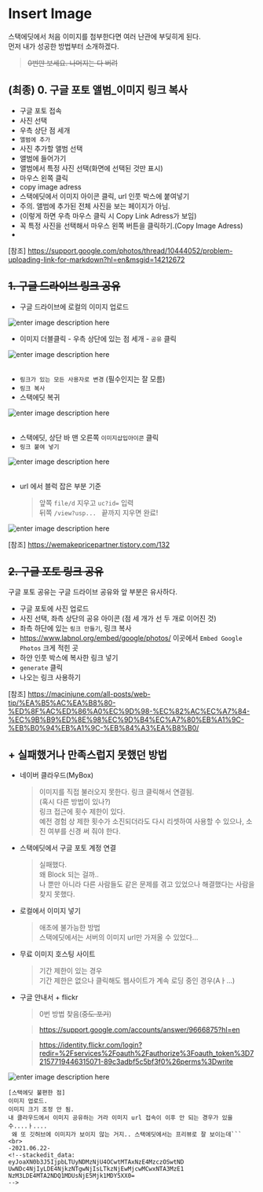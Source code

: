 # Insert Image

스택에딧에서 처음 이미지를 첨부한다면 여러 난관에 부딪히게 된다.    
먼저 내가 성공한 방법부터 소개하겠다.
>	 ~~0번만 보세요. 나머지는 다 버려~~
## (최종) 0. 구글 포토 앨범_이미지 링크 복사 
- 구글 포토 접속
- 사진 선택
- 우측 상단 점 세개
- ```앨범에 추가```
- 사진 추가할 앨범 선택
- 앨범에 들어가기
- 앨범에서 특정 사진 선택(화면에 선택된 것만 표시)
- 마우스 왼쪽 클릭
- copy image adress
- 스택에딧에서 이미지 아이콘 클릭, url 인풋 박스에 붙여넣기
- 주의. 앨범에 추가된 전체 사진을 보는 페이지가 아님.
- (이렇게 하면 우측 마우스 클릭 시 Copy Link Adress가 보임)
- 꼭 특정 사진을 선택해서 마우스 왼쪽 버튼을 클릭하기.(Copy Image Adress)
- 



[참조] https://support.google.com/photos/thread/10444052/problem-uploading-link-for-markdown?hl=en&msgid=14212672


## ~~1. 구글 드라이브 링크 공유~~
- 구글 드라이브에 로컬의 이미지 업로드

![enter image description here](https://lh3.googleusercontent.com/LhHRnqIPcbjAXjwmDVCPTAjkQR-t-naOOOrCAZHMHSf9F4CsGm4tu5qYwLZ-A83FGfyPZcXfA4VKIBQhVmB7zj6k6opuUcbdV6E3ifmmEsR26IHZOlPUXR7C8Mn7NcrRJ7rki_WZUw=w2400)


   
- 이미지 더블클릭 - 우측 상단에 있는 점 세개  -  ```공유``` 클릭

![enter image description here](https://drive.google.com/uc?id=1x6JefbzJ3PAXm5tp3F-NTZjRyXglt5ej)
<br><br>
- ```링크가 있는 모든 사용자로 변경``` (필수인지는 잘 모름)
-  ```링크 복사``` 
-  스택에딧 복귀

![enter image description here](https://drive.google.com/uc?id=1Xse6Lkq8mA3RDY2eq883ZHE1hSA74RDA)
<br><br>
- 스택에딧, 상단 바 맨 오른쪽 ```이미지삽입아이콘``` 클릭
- ```링크 붙여 넣기```

![enter image description here](https://drive.google.com/uc?id=1PG9ZhXxx6HvRcYC3WHt-833v0qSXaac5)
<br><br>
- url 에서 블럭 잡은 부분 기준
	>앞쪽 ```file/d``` 지우고 ```uc?id=``` 입력    
		뒤쪽 ```/view?usp... ```  끝까지 지우면 완료!

![enter image description here](https://drive.google.com/uc?id=1wWl_j0107m6-FRChXSbvcFS4SGD-Pkmd)


[참조] https://wemakepricepartner.tistory.com/132
## ~~2. 구글 포토 링크 공유~~
구글 포토 공유는 구글 드라이브 공유와 앞 부분은 유사하다.
- 구글 포토에 사진 업로드
- 사진 선택, 좌측 상단의 공유 아이콘
(점 세 개가 선 두 개로 이어진 것)
- 좌측 하단에 있는 ```링크 만들기```, 링크 복사
- https://www.labnol.org/embed/google/photos/
 이곳에서 ```Embed Google Photos``` 크게 적힌 곳
- 하얀 인풋 박스에 복사한 링크 넣기
-  ```generate``` 클릭 
- 나오는 링크 사용하기

[참조] https://macinjune.com/all-posts/web-tip/%EA%B5%AC%EA%B8%80-%ED%8F%AC%ED%86%A0%EC%9D%98-%EC%82%AC%EC%A7%84-%EC%9B%B9%ED%8E%98%EC%9D%B4%EC%A7%80%EB%A1%9C-%EB%B0%94%EB%A1%9C-%EB%84%A3%EA%B8%B0/



## + 실패했거나 만족스럽지 못했던 방법
- 네이버 클라우드(MyBox)
	>이미지를 직접 불러오지 못한다. 링크 클릭해서 연결됨.    
	(혹시 다른 방법이 있나?)    
	> 링크 접근에 횟수 제한이 있다.    
	예전 경험 상 제한 횟수가 소진되더라도 다시 리셋하여 사용할 수 있으나,  소진 여부를 신경 써 줘야 한다.
	

- 스택에딧에서 구글 포토 계정 연결
	>실패했다.    
	왜 Block 되는 걸까..    
	나 뿐만 아니라 다른 사람들도 같은 문제를 겪고 있었으나 해결했다는 사람을 찾지 못했다.
- 로컬에서 이미지 넣기
	> 애초에 불가능한 방법    
	스택에딧에서는 서버의 이미지 url만 가져올 수 있었다...
- 무료 이미지 호스팅 사이트
	> 기간 제한이 있는 경우    
	기간 제한은 없으나 클릭해도 웹사이트가 계속 로딩 중인 경우(Aㅏ...)
- 구글 안내서 + flickr 
	> 0번 방법 찾음(~~중도 포기~~)
	
	> https://support.google.com/accounts/answer/9666875?hl=en    
	
	> https://identity.flickr.com/login?redir=%2Fservices%2Foauth%2Fauthorize%3Foauth_token%3D72157719446315071-89c3adbf5c5bf3f0%26perms%3Dwrite


![enter image description here](https://lh3.googleusercontent.com/4H92nRZ7faiMB0n4-S0K52i3muXbIvxRxKabwYQnbIdo8_mtqE8BMG_Hy0glOG2_XMhgQK525U_7PCmsjwy9KCWB29EIjbZaSXYwpvNMkHdR-9L-ymZ9AgB6Oe-XQbJgae9JKIIfye7xAqkOvRbTkcsnHMFGktYNYgOz0AoJxtmQwjOBsmkh45o1pXErRpucs3sa5qUxflCofSFBtpC9GUX4gnamOH7nbzYgsRWhPyq39VOGzd5dS66XAkSRLzHxhuYij_88aZGQYOzRRu4LxdEwQJ3qKWwusPfwus-MpFkBkldSVakX-NNbrRWteQecVAn5wn1t5mMrAltbaVFw59t7djwUXnWbNbE6DQBj54JTA4mc0aM9RmtC65Wk0XOKKHZZqFrGcDoIz-TlSuVMiDmEqF1Z0-uPi_3trkJ2L-UtK3loN84NgNBrY6f_Ypztuu_YFrY-ZASIgcX7XSQRkQjRzTS5mnzsFnvFL7tuFvhnuC9P72zS4akb0vyMldEVx-NSasBpMmd6ES-0xzMjI46XjbX9BRhCt9FBiK4M9Z2YpJHGToJ5sZDjqI_p6kWJR9RMyIvYUQhhZv1OuBalr_40qo_y3RGEESiyMojxIo3TzizTcLnD0FcMUL6qdPl562LwLiiM1xkYdOh7WTjjuLTNVPg_GQm7XYGq1Qs0akhAAcT8OC-zksQpx598byj8vMwsWykMb4uKinyfRzufjkq1=w705-h798-no?authuser=0)
```
[스택에딧 불편한 점]
이미지 업로드.
이미지 크기 조정 안 됨.
내 클라우드에서 이미지 공유하는 거라 이미지 url 접속이 이후 안 되는 경우가 있을 수....ㅏ....
 왜 또 깃허브에 이미지가 보이지 않는 거지.. 스택에딧에서는 프리뷰로 잘 보이는데```
<br>
-2021.06.22-
<!--stackedit_data:
eyJoaXN0b3J5IjpbLTUyNDMzNjU4OCwtMTAxNzE4MzczOSwtND
UwNDc4NjIyLDE4NjkzNTgwNjIsLTkzNjEwMjcwMCwxNTA3MzE1
NzM3LDE4MTA2NDQ1MDUsNjE5Mjk1MDY5XX0=
-->